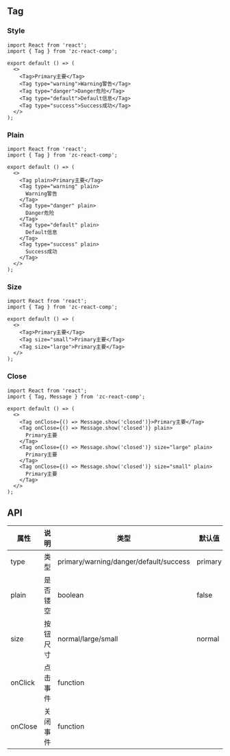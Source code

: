 ## Tag

### Style

```tsx
import React from 'react';
import { Tag } from 'zc-react-comp';

export default () => (
  <>
    <Tag>Primary主要</Tag>
    <Tag type="warning">Warning警告</Tag>
    <Tag type="danger">Danger危险</Tag>
    <Tag type="default">Default信息</Tag>
    <Tag type="success">Success成功</Tag>
  </>
);
```

### Plain

```tsx
import React from 'react';
import { Tag } from 'zc-react-comp';

export default () => (
  <>
    <Tag plain>Primary主要</Tag>
    <Tag type="warning" plain>
      Warning警告
    </Tag>
    <Tag type="danger" plain>
      Danger危险
    </Tag>
    <Tag type="default" plain>
      Default信息
    </Tag>
    <Tag type="success" plain>
      Success成功
    </Tag>
  </>
);
```

### Size

```tsx
import React from 'react';
import { Tag } from 'zc-react-comp';

export default () => (
  <>
    <Tag>Primary主要</Tag>
    <Tag size="small">Primary主要</Tag>
    <Tag size="large">Primary主要</Tag>
  </>
);
```

### Close

```tsx
import React from 'react';
import { Tag, Message } from 'zc-react-comp';

export default () => (
  <>
    <Tag onClose={() => Message.show('closed')}>Primary主要</Tag>
    <Tag onClose={() => Message.show('closed')} plain>
      Primary主要
    </Tag>
    <Tag onClose={() => Message.show('closed')} size="large" plain>
      Primary主要
    </Tag>
    <Tag onClose={() => Message.show('closed')} size="small" plain>
      Primary主要
    </Tag>
  </>
);
```

## API

| 属性 | 说明 | 类型 | 默认值 |
| ---- | ---- | ---- | ---- |
| type | 类型 | primary/warning/danger/default/success | primary |
| plain | 是否镂空 | boolean | false |
| size | 按钮尺寸 | normal/large/small | normal |
| onClick | 点击事件 | function | |
| onClose | 关闭事件 | function | |
